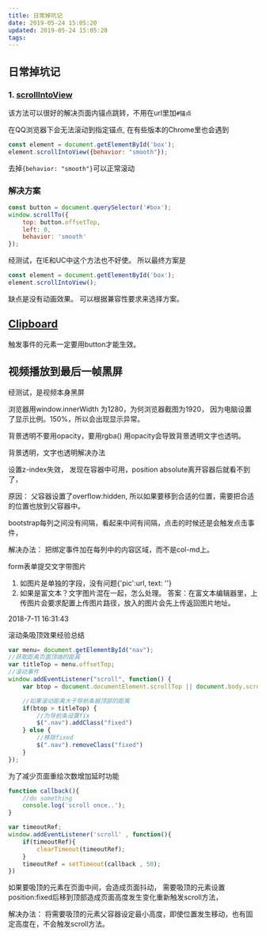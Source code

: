 ```yaml
---
title: 日常掉坑记
date: 2019-05-24 15:05:20
updated: 2019-05-24 15:05:20
tags:
---
```


## 日常掉坑记

### 1. [scrollIntoView](https://developer.mozilla.org/en-US/docs/Web/API/Element/scrollIntoView)

该方法可以很好的解决页面内锚点跳转，不用在url里加`#锚点`

在QQ浏览器下会无法滚动到指定锚点, 在有些版本的Chrome里也会遇到

```js
const element = document.getElementById('box');
element.scrollIntoView({behavior: "smooth"});
```

去掉`{behavior: "smooth"}`可以正常滚动

### 解决方案

```js
const button = document.querySelector('#box');
window.scrollTo({
    top: button.offsetTop,
    left: 0,
    behavior: 'smooth'
});
```

经测试，在IE和UC中这个方法也不好使。
所以最终方案是

```js
const element = document.getElementById('box');
element.scrollIntoView();
```

缺点是没有动画效果。
可以根据兼容性要求来选择方案。

## [Clipboard](https://github.com/zenorocha/clipboard.js)

  触发事件的元素一定要用button才能生效。

## 视频播放到最后一帧黑屏

经测试，是视频本身黑屏

浏览器用window.innerWidth 为1280，为何浏览器截图为1920，
因为电脑设置了显示比例。150%，所以会出现显示异常。

背景透明不要用opacity，要用rgba()
用opacity会导致背景透明文字也透明。

背景透明，文字也透明解决办法

设置z-index失效， 发现在容器中可用，position absolute离开容器后就看不到了，

原因： 父容器设置了overflow:hidden, 所以如果要移到合适的位置，需要把合适的位置也放到父容器中。

bootstrap每列之间没有间隔，看起来中间有间隔，点击的时候还是会触发点击事件，

解决办法： 把绑定事件加在每列中的内容区域，而不是col-md上。

form表单提交文字带图片

1. 如图片是单独的字段，没有问题{'pic':url, text: ''}
2. 如果是富文本？文字图片混在一起，怎么处理。
 答案：在富文本编辑器里，上传图片会要求配置上传图片路径，放入的图片会先上传返回图片地址。

 2018-7-11 16:31:43

滚动条吸顶效果经验总结

```js
var menu= document.getElementById("nav");
//获取距离页面顶端的距离
var titleTop = menu.offsetTop;
//滚动事件
window.addEventListener("scroll", function() {
    var btop = document.documentElement.scrollTop || document.body.scrollTop;

    //如果滚动距离大于导航条据顶部的距离
    if(btop > titleTop) {
        //为导航条设置fix
        $(".nav").addClass("fixed")
    } else {
        //移除fixed
        $(".nav").removeClass("fixed")
    }
});
```

为了减少页面重绘次数增加延时功能

```js
function callback(){
    //do something
    console.log('scroll once..');
}

var timeoutRef;
window.addEventListener('scroll' , function(){
    if(timeoutRef){
        clearTimeout(timeoutRef);
    }
    timeoutRef = setTimeout(callback , 50);
})
```

如果要吸顶的元素在页面中间，会造成页面抖动，
需要吸顶的元素设置position:fixed后移到顶部造成页面高度发生变化重新触发scroll方法，

解决办法：
 将需要吸顶的元素父容器设定最小高度，即使位置发生移动，也有固定高度在，不会触发scroll方法。
